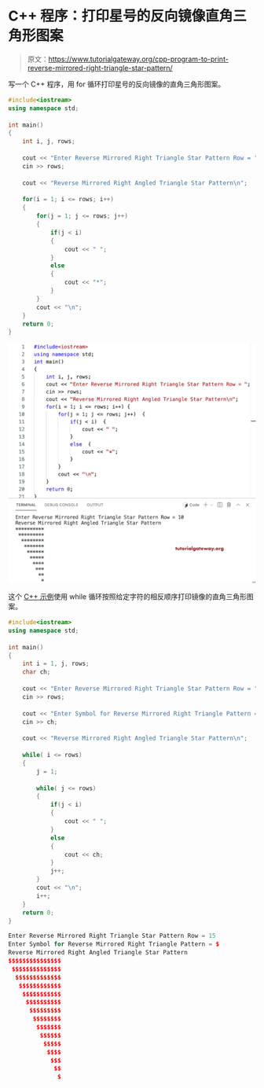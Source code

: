 # C++ 程序：打印星号的反向镜像直角三角形图案

> 原文：<https://www.tutorialgateway.org/cpp-program-to-print-reverse-mirrored-right-triangle-star-pattern/>

写一个 C++ 程序，用 for 循环打印星号的反向镜像的直角三角形图案。

```cpp
#include<iostream>
using namespace std;

int main()
{
	int i, j, rows;

    cout << "Enter Reverse Mirrored Right Triangle Star Pattern Row = ";
    cin >> rows;

    cout << "Reverse Mirrored Right Angled Triangle Star Pattern\n"; 

    for(i = 1; i <= rows; i++)
    {
    	for(j = 1; j <= rows; j++)
		{
            if(j < i)
            {
                cout << " ";
            }
            else 
            {
                cout << "*";
            }        
        }
        cout << "\n";
    }		
 	return 0;
}
```

![C++ Program to Print Reverse Mirrored Right Triangle Star Pattern](img/2e3c709e6bcbcbce56574389816ab919.png)

这个 [C++ 示例](https://www.tutorialgateway.org/cpp-programs/)使用 while 循环按照给定字符的相反顺序打印镜像的直角三角形图案。

```cpp
#include<iostream>
using namespace std;

int main()
{
	int i = 1, j, rows;
    char ch;

    cout << "Enter Reverse Mirrored Right Triangle Star Pattern Row = ";
    cin >> rows;

    cout << "Enter Symbol for Reverse Mirrored Right Triangle Pattern = ";
    cin >> ch;

    cout << "Reverse Mirrored Right Angled Triangle Star Pattern\n"; 

    while( i <= rows)
    {
        j = 1;

    	while( j <= rows)
		{
            if(j < i)
            {
                cout << " ";
            }
            else 
            {
                cout << ch;
            } 
            j++;       
        }
        cout << "\n";
        i++;
    }		
 	return 0;
}
```

```cpp
Enter Reverse Mirrored Right Triangle Star Pattern Row = 15
Enter Symbol for Reverse Mirrored Right Triangle Pattern = $
Reverse Mirrored Right Angled Triangle Star Pattern
$$$$$$$$$$$$$$$
 $$$$$$$$$$$$$$
  $$$$$$$$$$$$$
   $$$$$$$$$$$$
    $$$$$$$$$$$
     $$$$$$$$$$
      $$$$$$$$$
       $$$$$$$$
        $$$$$$$
         $$$$$$
          $$$$$
           $$$$
            $$$
             $$
              $
```